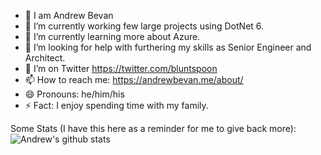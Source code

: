 - 🙂 I am Andrew Bevan
- 🔭 I’m currently working few large projects using DotNet 6. 
- 🌱 I’m currently learning more about Azure.
- 🤔 I’m looking for help with furthering my skills as Senior Engineer and Architect.
- 💬 I’m on Twitter https://twitter.com/bluntspoon
- 📫 How to reach me: https://andrewbevan.me/about/
- 😄 Pronouns: he/him/his
- ⚡ Fact: I enjoy spending time with my family. 

Some Stats (I have this here as a reminder for me to give back more):
![Andrew's github stats](https://github-readme-stats.vercel.app/api?username=bluntspoon&show_icons=true)
